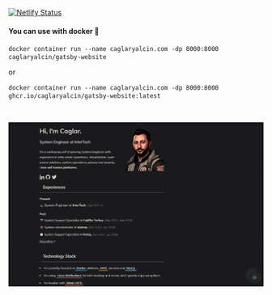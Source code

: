 [![Netlify Status](https://api.netlify.com/api/v1/badges/849b7b6e-6759-42cf-8d4c-26ad3cd9167c/deploy-status)](https://app.netlify.com/sites/caglar/deploys)

#### You can use with docker :whale:

```
docker container run --name caglaryalcin.com -dp 8000:8000 caglaryalcin/gatsby-website
```
or
```
docker container run --name caglaryalcin.com -dp 8000:8000 ghcr.io/caglaryalcin/gatsby-website:latest
```

<br />

![Alt Text](https://github.com/caglaryalcin/caglaryalcin/blob/main/person.gif)
